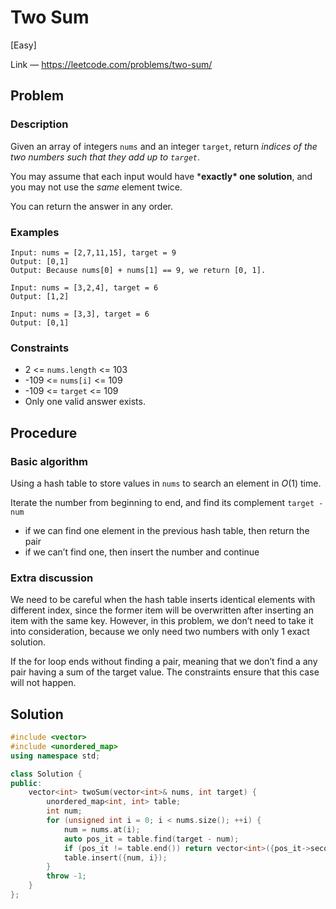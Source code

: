 # Two Sum

[Easy]

Link — https://leetcode.com/problems/two-sum/

## Problem

### Description

Given an array of integers `nums` and an integer `target`, return *indices of the two numbers such that they add up to `target`*.

You may assume that each input would have ***exactly\* one solution**, and you may not use the *same* element twice.

You can return the answer in any order.

### Examples

```
Input: nums = [2,7,11,15], target = 9
Output: [0,1]
Output: Because nums[0] + nums[1] == 9, we return [0, 1].
```

```
Input: nums = [3,2,4], target = 6
Output: [1,2]
```

```
Input: nums = [3,3], target = 6
Output: [0,1]
```

### Constraints

- 2 <= `nums.length` <= 103
- -109 <= `nums[i]` <= 109
- -109 <= `target` <= 109
- Only one valid answer exists.

## Procedure

### Basic algorithm

Using a hash table to store values in `nums` to search an element in $O(1)$ time.

Iterate the number from beginning to end, and find its complement `target - num`

- if we can find one element in the previous hash table, then return the pair
- if we can’t find one, then insert the number and continue

### Extra discussion

We need to be careful when the hash table inserts identical elements with different index, since the former item will be overwritten after inserting an item with the same key. However, in this problem, we don’t need to take it into consideration, because we only need two numbers with only 1 exact solution.

If the for loop ends without finding a pair, meaning that we don’t find a any pair having a sum of the target value. The constraints ensure that this case will not happen.

## Solution

```cpp
#include <vector>
#include <unordered_map>
using namespace std;

class Solution {
public:
    vector<int> twoSum(vector<int>& nums, int target) {
        unordered_map<int, int> table;
        int num;
        for (unsigned int i = 0; i < nums.size(); ++i) {
            num = nums.at(i);
            auto pos_it = table.find(target - num);
            if (pos_it != table.end()) return vector<int>({pos_it->second, int(i)});
            table.insert({num, i});
        }
        throw -1;
    }
};
```

